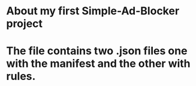 # About my first Simple-Ad-Blocker project
# The file contains two .json files one with the manifest and the other with rules. 
